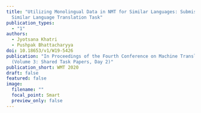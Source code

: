 ```yaml
---
title: "Utilizing Monolingual Data in NMT for Similar Languages: Submission to
  Similar Language Translation Task"
publication_types:
  - "1"
authors:
  - Jyotsana Khatri
  - Pushpak Bhattacharyya
doi: 10.18653/v1/W19-5426
publication: "In Proceedings of the Fourth Conference on Machine Translation
  (Volume 3: Shared Task Papers, Day 2)"
publication_short: WMT 2020
draft: false
featured: false
image:
  filename: ""
  focal_point: Smart
  preview_only: false
---
```

